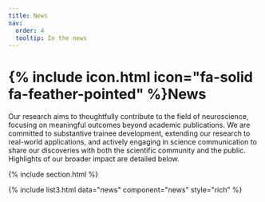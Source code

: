 ```yaml
---
title: News
nav:
  order: 4
  tooltip: In the news
---
```


# {% include icon.html icon="fa-solid fa-feather-pointed" %}News

Our research aims to thoughtfully contribute to the field of neuroscience, focusing on meaningful outcomes beyond academic publications. We are committed to substantive trainee development, extending our research to real-world applications, and actively engaging in science communication to share our discoveries with both the scientific community and the public. Highlights of our broader impact are detailed below.

{% include section.html %}

{% include list3.html data="news" component="news" style="rich" %}

